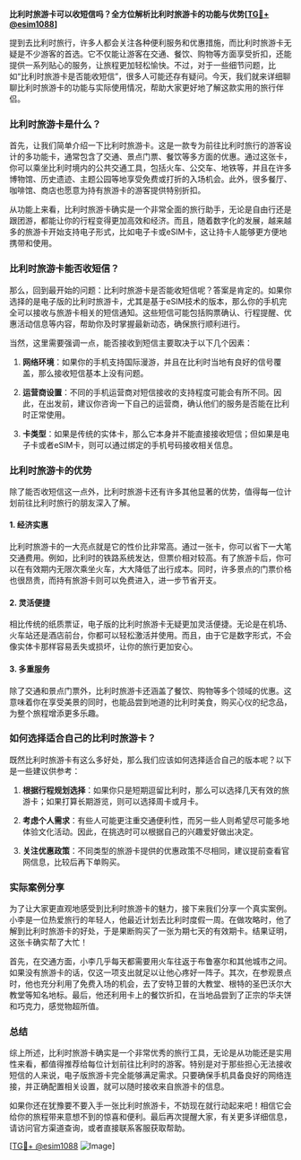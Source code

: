 **比利时旅游卡可以收短信吗？全方位解析比利时旅游卡的功能与优势[[TG💪+ @esim1088](https://t.me/s/esim1088)]**

提到去比利时旅行，许多人都会关注各种便利服务和优惠措施，而比利时旅游卡无疑是不少游客的首选。它不仅能让游客在交通、餐饮、购物等方面享受折扣，还能提供一系列贴心的服务，让旅程更加轻松愉快。不过，对于一些细节问题，比如“比利时旅游卡是否能收短信”，很多人可能还存有疑问。今天，我们就来详细聊聊比利时旅游卡的功能与实际使用情况，帮助大家更好地了解这款实用的旅行伴侣。

### 比利时旅游卡是什么？

首先，让我们简单介绍一下比利时旅游卡。这是一款专为前往比利时旅行的游客设计的多功能卡，通常包含了交通、景点门票、餐饮等多方面的优惠。通过这张卡，你可以乘坐比利时境内的公共交通工具，包括火车、公交车、地铁等，并且在许多博物馆、历史遗迹、主题公园等地享受免费或打折的入场机会。此外，很多餐厅、咖啡馆、商店也愿意为持有旅游卡的游客提供特别折扣。

从功能上来看，比利时旅游卡确实是一个非常全面的旅行助手，无论是自由行还是跟团游，都能让你的行程变得更加高效和经济。而且，随着数字化的发展，越来越多的旅游卡开始支持电子形式，比如电子卡或eSIM卡，这让持卡人能够更方便地携带和使用。

### 比利时旅游卡能否收短信？

那么，回到最开始的问题：比利时旅游卡是否能收短信呢？答案是肯定的。如果你选择的是电子版的比利时旅游卡，尤其是基于eSIM技术的版本，那么你的手机完全可以接收与旅游卡相关的短信通知。这些短信可能包括购票确认、行程提醒、优惠活动信息等内容，帮助你及时掌握最新动态，确保旅行顺利进行。

当然，这里需要强调一点，能否接收到短信主要取决于以下几个因素：

1. **网络环境**：如果你的手机支持国际漫游，并且在比利时当地有良好的信号覆盖，那么接收短信基本上没有问题。
   
2. **运营商设置**：不同的手机运营商对短信接收的支持程度可能会有所不同。因此，在出发前，建议你咨询一下自己的运营商，确认他们的服务是否能在比利时正常使用。

3. **卡类型**：如果是传统的实体卡，那么它本身并不能直接接收短信；但如果是电子卡或者eSIM卡，则可以通过绑定的手机号码接收相关信息。

### 比利时旅游卡的优势

除了能否收短信这一点外，比利时旅游卡还有许多其他显著的优势，值得每一位计划前往比利时旅行的朋友深入了解。

#### 1. 经济实惠

比利时旅游卡的一大亮点就是它的性价比非常高。通过一张卡，你可以省下一大笔交通费用。例如，比利时的铁路系统发达，但票价相对较高。有了旅游卡后，你可以在有效期内无限次乘坐火车，大大降低了出行成本。同时，许多景点的门票价格也很昂贵，而持有旅游卡则可以免费进入，进一步节省开支。

#### 2. 灵活便捷

相比传统的纸质票证，电子版的比利时旅游卡无疑更加灵活便捷。无论是在机场、火车站还是酒店前台，你都可以轻松激活并使用。而且，由于它是数字形式，不会像实体卡那样容易丢失或损坏，让你的旅行更加安心。

#### 3. 多重服务

除了交通和景点门票外，比利时旅游卡还涵盖了餐饮、购物等多个领域的优惠。这意味着你在享受美景的同时，也能品尝到地道的比利时美食，购买心仪的纪念品，为整个旅程增添更多乐趣。

### 如何选择适合自己的比利时旅游卡？

既然比利时旅游卡有这么多好处，那么我们应该如何选择适合自己的版本呢？以下是一些建议供参考：

1. **根据行程规划选择**：如果你只是短期逗留比利时，那么可以选择几天有效的旅游卡；如果打算长期游览，则可以选择周卡或月卡。

2. **考虑个人需求**：有些人可能更注重交通便利性，而另一些人则希望尽可能多地体验文化活动。因此，在挑选时可以根据自己的兴趣爱好做出决定。

3. **关注优惠政策**：不同类型的旅游卡提供的优惠政策不尽相同，建议提前查看官网信息，比较后再下单购买。

### 实际案例分享

为了让大家更直观地感受到比利时旅游卡的魅力，接下来我们分享一个真实案例。小李是一位热爱旅行的年轻人，他最近计划去比利时度假一周。在做攻略时，他了解到比利时旅游卡的好处，于是果断购买了一张为期七天的有效期卡。结果证明，这张卡确实帮了大忙！

首先，在交通方面，小李几乎每天都需要用火车往返于布鲁塞尔和其他城市之间。如果没有旅游卡的话，仅这一项支出就足以让他心疼好一阵子。其次，在参观景点时，他也充分利用了免费入场的机会，去了安特卫普的大教堂、根特的圣巴沃尔大教堂等知名地标。最后，他还利用卡上的餐饮折扣，在当地品尝到了正宗的华夫饼和巧克力，感觉物超所值。

### 总结

综上所述，比利时旅游卡确实是一个非常优秀的旅行工具，无论是从功能还是实用性来看，都值得推荐给每位计划前往比利时的游客。特别是对于那些担心无法接收短信的人来说，电子版旅游卡完全能够满足需求。只要确保手机具备良好的网络连接，并正确配置相关设置，就可以随时接收来自旅游卡的信息。

如果你还在犹豫要不要入手一张比利时旅游卡，不妨现在就行动起来吧！相信它会给你的旅程带来意想不到的惊喜和便利。最后再次提醒大家，有关更多详细信息，请访问官方渠道查询，或者直接联系客服获取帮助。

[[TG💪+ @esim1088](https://t.me/s/esim1088) ![Image](https://i.postimg.cc/4NQfJmqS/Snipaste-2025-05-13-00-14-12.png)]